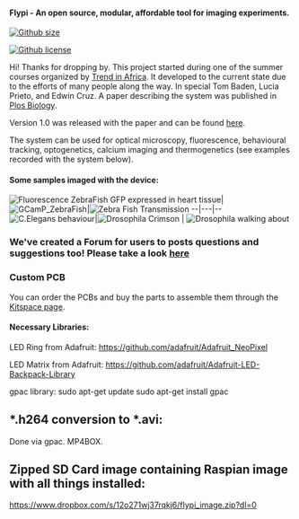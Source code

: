 #### Flypi - An open source, modular, affordable tool for imaging experiments.


[![Github size](https://img.shields.io/github/repo-size/amchagas/flypi?style=for-the-badge)]()



[![Github license](https://img.shields.io/github/license/amchagas/flypi?style=for-the-badge)]()

Hi! Thanks for dropping by. This project started during one of the summer courses organized by [Trend in Africa](www.trendinafrica.org). It developed to the current state due to the efforts of many people along the way. In special Tom Baden, Lucia Prieto, and Edwin Cruz. A paper describing the system was published in [Plos Biology](http://journals.plos.org/plosbiology/article?id=10.1371/journal.pbio.2002702).

 Version 1.0 was released with the paper and can be found [here](https://github.com/amchagas/Flypi/tree/v1.0.0).

The system can be used for optical microscopy, fluorescence, behavioural tracking, optogenetics, calcium imaging and thermogenetics (see examples recorded with the system below).


#### Some samples imaged with the device:



![Fluorescence ZebraFish GFP expressed in heart tissue](https://github.com/amchagas/media-for-reps/blob/master/Flypi/example_samples/PLOS_Paper/Zebrafish_heartbeat_GFP.gif)|
![GCamP_ZebraFish](https://github.com/amchagas/media-for-reps/blob/master/Flypi/example_samples/PLOS_Paper/Zebrafish_ubiquious_ChRII.gif)|![Zebra Fish Transmission](https://github.com/amchagas/media-for-reps/blob/master/Flypi/example_samples/PLOS_Paper/zebrafish_larva_transmission.gif)
--|---|--
![C.Elegans behaviour](https://github.com/amchagas/media-for-reps/blob/master/Flypi/example_samples/PLOS_Paper/C_elegans_behaviour.gif)|![Drosophila Crimson](https://github.com/amchagas/media-for-reps/blob/master/Flypi/example_samples/PLOS_Paper/Drosophila_adult_Crimson_PER.gif) | ![Drosophila walking about](https://github.com/amchagas/media-for-reps/blob/master/Flypi/example_samples/PLOS_Paper/drosophila_walking_about.gif)





### We've created a Forum for users to posts questions and suggestions too! Please take a look [here](http://forum.prometheus-science.com/home/categories/flypi-user-forum)

### Custom PCB

You can order the PCBs and buy the parts to assemble them through the [Kitspace page](https://kitspace.org/boards/github.com/prometheus-science/FlyPi).

#### Necessary Libraries:

LED Ring from Adafruit:
https://github.com/adafruit/Adafruit_NeoPixel

LED Matrix from Adafruit:
https://github.com/adafruit/Adafruit-LED-Backpack-Library


gpac library:
sudo apt-get update
sudo apt-get install gpac


## *.h264 conversion to *.avi:
Done via gpac. MP4BOX.


## Zipped SD Card image containing Raspian image with all things installed:
https://www.dropbox.com/s/12o271wj37rqkj6/flypi_image.zip?dl=0
